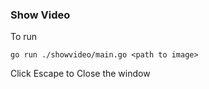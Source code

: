 ### Show Video

To run

`go run ./showvideo/main.go <path to image>`

Click Escape to Close the window
